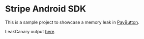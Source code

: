 # Stripe Android SDK

This is a sample project to showcase a memory leak in [PayButton](https://github.com/google-pay/compose-pay-button).

LeakCanary output [here](files/leak-output.txt).
